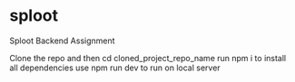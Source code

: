 # sploot
Sploot Backend Assignment

Clone the repo and then cd cloned_project_repo_name
run npm i to install all dependencies
use npm run dev to run on local server

